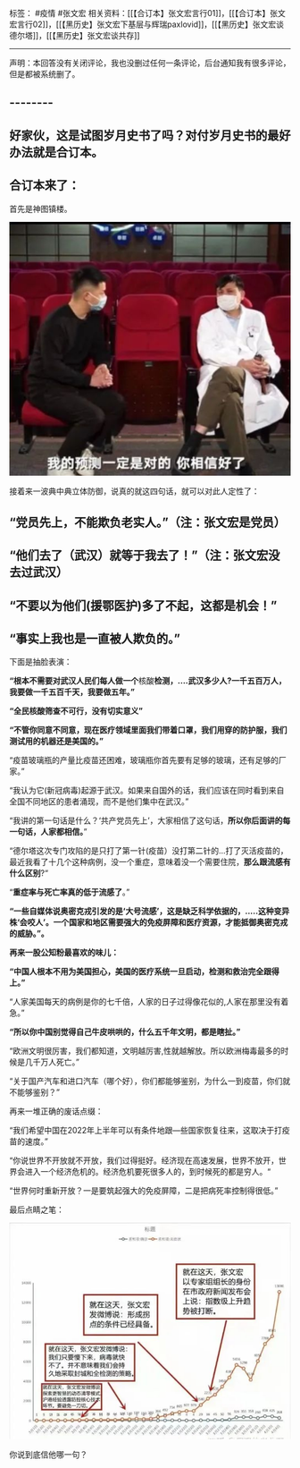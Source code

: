 标签： #疫情 #张文宏
相关资料：[[【合订本】张文宏言行01]]，[[【合订本】张文宏言行02]]，[[【黑历史】张文宏下基层与辉瑞paxlovid]]，[[【黑历史】张文宏谈德尔塔]]，[[【黑历史】张文宏谈共存]]
***
声明：本回答没有关闭评论，我也没删过任何一条评论，后台通知我有很多评论，但是都被系统删了。

## \--------

## 好家伙，这是试图岁月史书了吗？对付岁月史书的最好办法就是合订本。

## 合订本来了：

首先是神图镇楼。

[![1673197090412.jpeg](https://raw.githubusercontent.com/bluntvoice/mypic/main/1673197090412.jpeg)](https://raw.githubusercontent.com/bluntvoice/mypic/main/1673197090412.jpeg)

接着来一波典中典立体防御，说真的就这四句话，就可以对此人定性了：

## **“党员先上，不能欺负老实人。”（注：张文宏是党员）**

## **“他们去了（武汉）就等于我去了！”（注：张文宏没去过武汉）**

## **“不要以为他们(援鄂医护)多了不起，这都是机会！”**

## **“事实上我也是一直被人欺负的。”**

下面是抽脸表演：

**“根本不需要对武汉人民们每人做一个**核酸**检测，....武汉多少人?一千五百万人，我要做一千五百千天，我要做五年。”**

**“全民核酸筛查不可行，没有切实意义”**

**“不管你同意不同意，现在医疗领域里面我们带着口罩，我们用穿的防护服，我们测试用的机器还是美国的。”**

“疫苗玻璃瓶的产量比疫苗还困难，玻璃瓶你首先要有足够的玻璃，还有足够的厂家。”

“我认为它(新冠病毒)起源于武汉。如果来自国外的话，我们应该在同时看到来自全国不同地区的患者涌现，而不是他们集中在武汉。”

“我讲的第一句话是什么？‘共产党员先上’，大家相信了这句话，**所以你后面讲的每一句话，人家都相信。**”

“德尔塔这次专门攻陷的是只打了第一针(疫苗）没打第二针的...打了灭活疫苗的，最近我看了十几个这种病例，没一个重症，意味着没一个需要住院，**那么跟流感有什么区别**?“

“**重症率与死亡率真的低于流感了**。”

**“一些自媒体说奥密克戎引发的是‘**大号流感**’，这是缺乏科学依据的，.....**这种变异株‘会咬人’。一个国家和地区需要强大的免疫屏障和医疗资源，才能抵御奥密克戎的威胁。**”。**

**再来一股公知粉最喜欢的味儿：**

**“中国人根本不用为美国担心，美国的医疗系统一旦启动，检测和救治完全跟得上。”**

“人家美国每天的病例是你的七千倍，人家的日子过得像花似的,人家在那里没有着急。”

**“所以你中国别觉得自己牛皮哄哄的，什么五千年文明，都是瞎扯。”**

“欧洲文明很厉害，我们都知道，文明越厉害,性就越解放。所以欧洲梅毒最多的时候是几千万人死亡。”

“关于国产汽车和进口汽车（哪个好），你们都能够鉴别，为什么一到疫苗，你们就不能够鉴别？”

再来一堆正确的废话点缀：

“我们希望中国在2022年上半年可以有条件地跟—些国家恢复往来，这取决于打疫苗的速度。”

“你说世界不开放就不开放，我们过得挺好。经济现在高速发展，世界不放开，世界会进入一个经济危机的。经济危机要死很多人的，到时候死的都是穷人。“

“世界何时重新开放？一是要筑起强大的免疫屏障，二是把病死率控制得很低。”

最后点睛之笔：

[![1673197087888.jpeg](https://raw.githubusercontent.com/bluntvoice/mypic/main/1673197087888.jpeg)](https://raw.githubusercontent.com/bluntvoice/mypic/main/1673197087888.jpeg)

你说到底信他哪一句？
